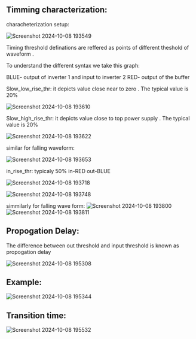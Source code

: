 Timming characterization:
--

characheterization setup:

![Screenshot 2024-10-08 193549](https://github.com/user-attachments/assets/ce43528f-51fd-414b-98de-66da2c70e150)

Timing threshold definations are reffered as points of different theshold of waveform . 

To understand the different syntax we take this graph:

BLUE- output of inverter 1 and input to inverter 2
RED- output of the buffer

Slow_low_rise_thr: it depicts value close near to zero . The typical value is 20%

![Screenshot 2024-10-08 193610](https://github.com/user-attachments/assets/ca565b60-3563-47fc-a357-98ded214870b)

Slow_high_rise_thr: it depicts value close to top power supply . The typical value is 20%

![Screenshot 2024-10-08 193622](https://github.com/user-attachments/assets/1df74a99-68e6-4685-a910-e9b9d73da91c)

similar for falling waveform:

![Screenshot 2024-10-08 193653](https://github.com/user-attachments/assets/12e56001-f785-4396-8785-97f88b9e3e40)

in_rise_thr: typicaly 50%
in-RED
out-BLUE

![Screenshot 2024-10-08 193718](https://github.com/user-attachments/assets/d57e58a3-8303-4bd9-bb50-0831d57ba2e5)

![Screenshot 2024-10-08 193748](https://github.com/user-attachments/assets/8a828dfa-3581-49c1-bdf7-af1a0e00800b)

simmilarly for falling wave form:
![Screenshot 2024-10-08 193800](https://github.com/user-attachments/assets/5852c4e3-24bb-4170-b1c6-f7d91c64fe03)
![Screenshot 2024-10-08 193811](https://github.com/user-attachments/assets/101a104a-2a46-431e-b1ab-835881378588)


Propogation Delay:
---

The difference between out threshold and input threshold is known as propogation delay 

![Screenshot 2024-10-08 195308](https://github.com/user-attachments/assets/4dd00af9-6a31-456f-b2b5-454ed4b1f449)

Example:
-

![Screenshot 2024-10-08 195344](https://github.com/user-attachments/assets/46c907e9-1c4d-419f-92da-81fed1a74bc3)

Transition time:
--
![Screenshot 2024-10-08 195532](https://github.com/user-attachments/assets/34457052-5d4e-4470-8c3d-c4d9c053e918)



